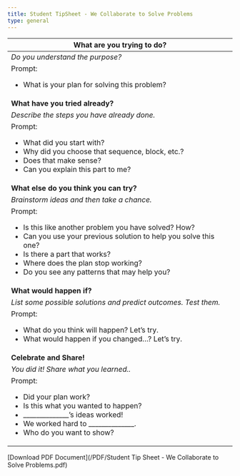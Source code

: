 ```yaml
---
title: Student TipSheet - We Collaborate to Solve Problems
type: general
---
```



|**What are you trying to do?**|
|-----|
|*Do you understand the purpose?*|
|Prompt: <ul><li>What is your plan for solving this problem?</li></ul>|
|**What have you tried already?**|
|*Describe the steps you have already done.*|
|Prompt: <ul><li>What did you start with?</li><li>Why did you choose that sequence, block, etc.?</li><li>Does that make sense?</li><li>Can you explain this part to me?</li></ul>|
|**What else do you think you can try?**|
|*Brainstorm ideas and then take a chance.*|
|Prompt: <ul><li>Is this like another problem you have solved? How?</li><li>Can you use your previous solution to help you solve this one?</li><li>Is there a part that works?</li><li>Where does the plan stop working?</li><li>Do you see any patterns that may help you?</li></ul>|
|**What would happen if?**|
|*List some possible solutions and predict outcomes. Test them.*|
|Prompt: <ul><li>What do you think will happen? Let’s try.</li><li>What would happen if you changed…? Let’s try.</li></ul>|
|**Celebrate and Share!**|
|*You did it! Share what you learned..*|
|Prompt: <ul><li>Did your plan work?</li><li>Is this what you wanted to happen?</li><li>______________’s ideas worked!</li><li>We worked hard to ______________.</li><li>Who do you want to show?</li></ul>|


[Download PDF Document](/PDF/Student Tip Sheet - We Collaborate to Solve Problems.pdf)
